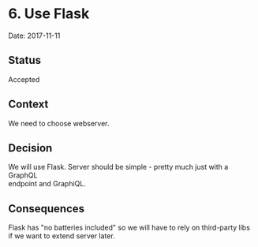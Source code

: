# 6. Use Flask

Date: 2017-11-11

## Status

Accepted

## Context

We need to choose webserver.

## Decision

We will use Flask. Server should be simple - pretty much just with a GraphQL  
endpoint and GraphiQL.

## Consequences

Flask has "no batteries included" so we will have to rely on third-party libs  
if we want to extend server later.
